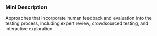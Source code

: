 ### Mini Description

Approaches that incorporate human feedback and evaluation into the testing process, including expert review, crowdsourced testing, and interactive exploration.

